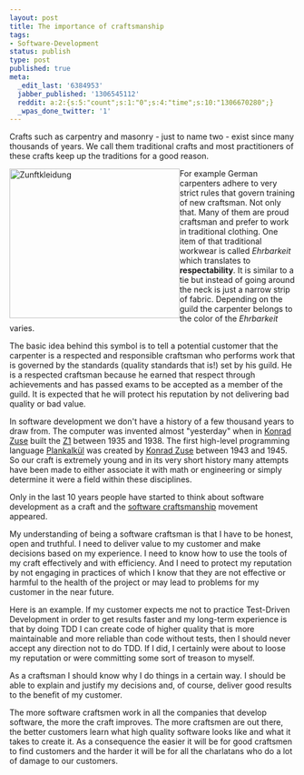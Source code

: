 ```yaml
---
layout: post
title: The importance of craftsmanship
tags:
- Software-Development
status: publish
type: post
published: true
meta:
  _edit_last: '6384953'
  jabber_published: '1306545112'
  reddit: a:2:{s:5:"count";s:1:"0";s:4:"time";s:10:"1306670280";}
  _wpas_done_twitter: '1'
---
```

Crafts such as carpentry and masonry - just to name two - exist since many thousands of years. We call them traditional crafts and most practitioners of these crafts keep up the traditions for a good reason. 

<a href="http://www.mittelbayerische.de/index.cfm?pid=10070&amp;pk=427722&amp;p=1"><img src="http://stephanschwab.files.wordpress.com/2011/05/zunftkleidung.png" alt="Zunftkleidung" title="Zunftkleidung.png" border="0" width="300" height="263" style="float:left;" /></a>

For example German carpenters adhere to very strict rules that govern training of new craftsman. Not only that. Many of them are proud craftsman and prefer to work in traditional clothing. One item of that traditional workwear is called <em>Ehrbarkeit</em> which translates to <strong>respectability</strong>. It is similar to a tie but instead of going around the neck is just a narrow strip of fabric. Depending on the guild the carpenter belongs to the color of the <em>Ehrbarkeit</em> varies.

The basic idea behind this symbol is to tell a potential customer that the carpenter is a respected and responsible craftsman who performs work that is governed by the standards (quality standards that is!) set by his guild. He is a respected craftsman because he earned that respect through achievements and has passed exams to be accepted as a member of the guild. It is expected that he will protect his reputation by not delivering bad quality or bad value.

In software development we don't have a history of a few thousand years to draw from. The computer was invented almost "yesterday" when in <a href="http://en.wikipedia.org/wiki/Konrad_Zuse">Konrad Zuse</a> built the <a href="http://en.wikipedia.org/wiki/Z1_(computer)">Z1</a> between 1935 and 1938. The first high-level programming language <a href="http://en.wikipedia.org/wiki/Plankalkül">Plankalkül</a> was created by <a href="http://en.wikipedia.org/wiki/Konrad_Zuse">Konrad Zuse</a> between 1943 and 1945. So our craft is extremely young and in its very short history many attempts have been made to either associate it with math or engineering or simply determine it were a field within these disciplines.

Only in the last 10 years people have started to think about software development as a craft and the <a href="http://en.wikipedia.org/wiki/Software_craftsmanship">software craftsmanship</a> movement appeared.

My understanding of being a software craftsman is that I have to be honest, open and truthful. I need to deliver value to my customer and make decisions based on my experience. I need to know how to use the tools of my craft effectively and with efficiency. And I need to protect my reputation by not engaging in practices of which I know that they are not effective or harmful to the health of the project or may lead to problems for my customer in the near future.

Here is an example. If my customer expects me not to practice Test-Driven Development in order to get results faster and my long-term experience is that by doing TDD I can create code of higher quality that is more maintainable and more reliable than code without tests, then I should never accept any direction not to do TDD. If I did, I certainly were about to loose my reputation or were committing some sort of treason to myself.

As a craftsman I should know why I do things in a certain way. I should be able to explain and justify my decisions and, of course, deliver good results to the benefit of my customer.

The more software craftsmen work in all the companies that develop software, the more the craft improves. The more craftsmen are out there, the better customers learn what high quality software looks like and what it takes to create it. As a consequence the easier it will be for good craftsmen to find customers and the harder it will be for all the charlatans who do a lot of damage to our customers.
